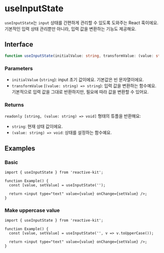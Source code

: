# useInputState

`useInputState`는 `input` 상태를 간편하게 관리할 수 있도록 도와주는 React 훅이에요.
기본적인 입력 상태 관리뿐만 아니라, 입력 값을 변환하는 기능도 제공해요.

## Interface

```ts
function useInputState(initialValue: string, transformValue: (value: string) => string = echo): void;
```

### Parameters

- `initialValue` (`string`): input 초기 값이에요. 기본값은 빈 문자열이에요.
- `transformValue` (`(value: string) => string`): 입력 값을 변환하는 함수예요.  
  기본적으로 입력 값을 그대로 반환하지만, 필요에 따라 값을 변환할 수 있어요.

### Returns

`readonly [string, (value: string) => void]` 형태의 튜플을 반환해요:

- `string`: 현재 상태 값이에요.
- `(value: string) => void`: 상태를 설정하는 함수예요.

## Examples

### Basic

```tsx
import { useInputState } from 'reactive-kit';

function Example() {
  const [value, setValue] = useInputState('');

  return <input type="text" value={value} onChange={setValue} />;
}
```

### Make uppercase value

```tsx
import { useInputState } from 'reactive-kit';

function Example() {
  const [value, setValue] = useInputState('', v => v.toUpperCase());

  return <input type="text" value={value} onChange={setValue} />;
}
```
